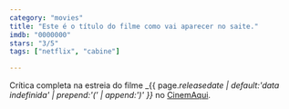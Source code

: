 ```yaml
---
category: "movies"
title: "Este é o título do filme como vai aparecer no saite."
imdb: "0000000"
stars: "3/5"
tags: ["netflix", "cabine"]

---
```

Crítica completa na estreia do filme _{{ page._releasedate | default:'data indefinida' | prepend:'(' | append:')' }}_ no [CinemAqui]().
